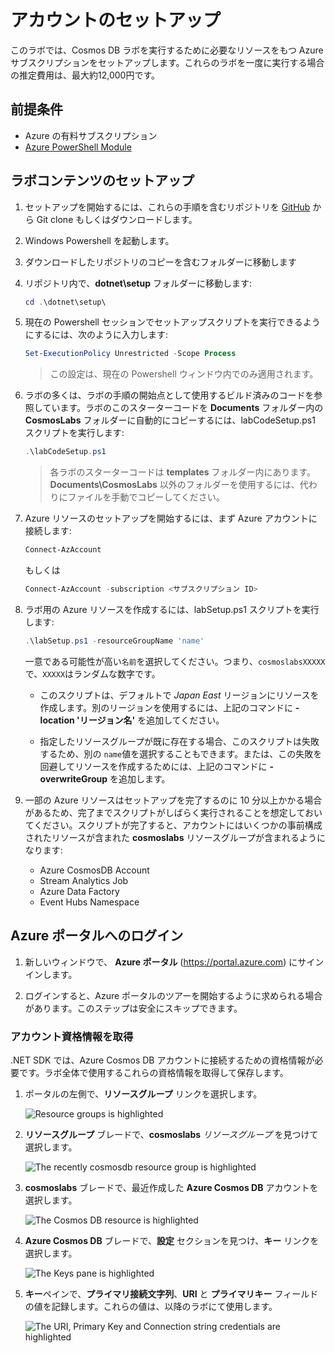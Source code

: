 # アカウントのセットアップ

このラボでは、Cosmos DB ラボを実行するために必要なリソースをもつ Azure サブスクリプションをセットアップします。これらのラボを一度に実行する場合の推定費用は、最大約12,000円です。

## 前提条件

- Azure の有料サブスクリプション
- [Azure PowerShell Module](https://docs.microsoft.com/ja-jp/powershell/azure/install-az-ps)

## ラボコンテンツのセットアップ

1. セットアップを開始するには、これらの手順を含むリポジトリを [GitHub](https://github.com/ymasaoka/labs/tree/ja-jp) から Git clone もしくはダウンロードします。

2. Windows Powershell を起動します。
3. ダウンロードしたリポジトリのコピーを含むフォルダーに移動します
4. リポジトリ内で、**dotnet\setup** フォルダーに移動します:

   ```powershell
   cd .\dotnet\setup\
   ```

5. 現在の Powershell セッションでセットアップスクリプトを実行できるようにするには、次のように入力します:

   ```powershell
   Set-ExecutionPolicy Unrestricted -Scope Process
   ```

   > この設定は、現在の Powershell ウィンドウ内でのみ適用されます。

6. ラボの多くは、ラボの手順の開始点として使用するビルド済みのコードを参照しています。ラボのこのスターターコードを **Documents** フォルダー内の **CosmosLabs** フォルダーに自動的にコピーするには、labCodeSetup.ps1 スクリプトを実行します:

   ```powershell
   .\labCodeSetup.ps1
   ```

   > 各ラボのスターターコードは **templates** フォルダー内にあります。**Documents\CosmosLabs** 以外のフォルダーを使用するには、代わりにファイルを手動でコピーしてください。

7. Azure リソースのセットアップを開始するには、まず Azure アカウントに接続します:

   ```powershell
   Connect-AzAccount
   ```

   もしくは

   ```powershell
   Connect-AzAccount -subscription <サブスクリプション ID>
   ```

8. ラボ用の Azure リソースを作成するには、labSetup.ps1 スクリプトを実行します:

   ```powershell
   .\labSetup.ps1 -resourceGroupName 'name'
   ```

   一意である可能性が高い`名前`を選択してください。つまり、`cosmoslabsXXXXX`で、`XXXXX`はランダムな数字です。
    
    - このスクリプトは、デフォルトで _Japan East_ リージョンにリソースを作成します。別のリージョンを使用するには、上記のコマンドに **-location 'リージョン名'** を追加してください。
    
    - 指定したリソースグループが既に存在する場合、このスクリプトは失敗するため、別の `name`値を選択することもできます。または、この失敗を回避してリソースを作成するためには、上記のコマンドに **-overwriteGroup** を追加します。

9. 一部の Azure リソースはセットアップを完了するのに 10 分以上かかる場合があるため、完了までスクリプトがしばらく実行されることを想定しておいてください。スクリプトが完了すると、アカウントにはいくつかの事前構成されたリソースが含まれた **cosmoslabs** リソースグループが含まれるようになります:

   - Azure CosmosDB Account
   - Stream Analytics Job
   - Azure Data Factory
   - Event Hubs Namespace

## Azure ポータルへのログイン

1. 新しいウィンドウで、 **Azure ポータル** (<https://portal.azure.com>) にサインインします。

1. ログインすると、Azure ポータルのツアーを開始するように求められる場合があります。このステップは安全にスキップできます。

### アカウント資格情報を取得

.NET SDK では、Azure Cosmos DB アカウントに接続するための資格情報が必要です。ラボ全体で使用するこれらの資格情報を取得して保存します。

1. ポータルの左側で、**リソースグループ** リンクを選択します。

   ![Resource groups is highlighted](../media/02-resource_groups.jpg "Select resource groups")

1. **リソースグループ** ブレードで、**cosmoslabs** _リソースグループ_ を見つけて選択します。

   ![The recently cosmosdb resource group is highlighted](../media/02-lab_resource_group.jpg "Select the CosmosDB resource group")

1. **cosmoslabs** ブレードで、最近作成した **Azure Cosmos DB** アカウントを選択します。

   ![The Cosmos DB resource is highlighted](../media/02-cosmos_resource.jpg "Select the Cosmos DB resource")

1. **Azure Cosmos DB** ブレードで、**設定** セクションを見つけ、**キー** リンクを選択します。

   ![The Keys pane is highlighted](../media/02-keys_pane.jpg "Select the Keys Pane")

1. **キー**ペインで、**プライマリ接続文字列**、**URI** と **プライマリキー** フィールドの値を記録します。これらの値は、以降のラボにて使用します。

   ![The URI, Primary Key and Connection string credentials are highlighted](../media/02-keys.jpg "Copy the URI, primary key and the connection string")
